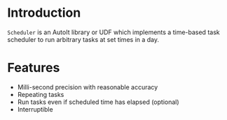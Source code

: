 # Introduction

`Scheduler` is an AutoIt library or UDF which implements a time-based task scheduler to run arbitrary tasks at set times in a day.

# Features

* Milli-second precision with reasonable accuracy
* Repeating tasks
* Run tasks even if scheduled time has elapsed (optional)
* Interruptible
